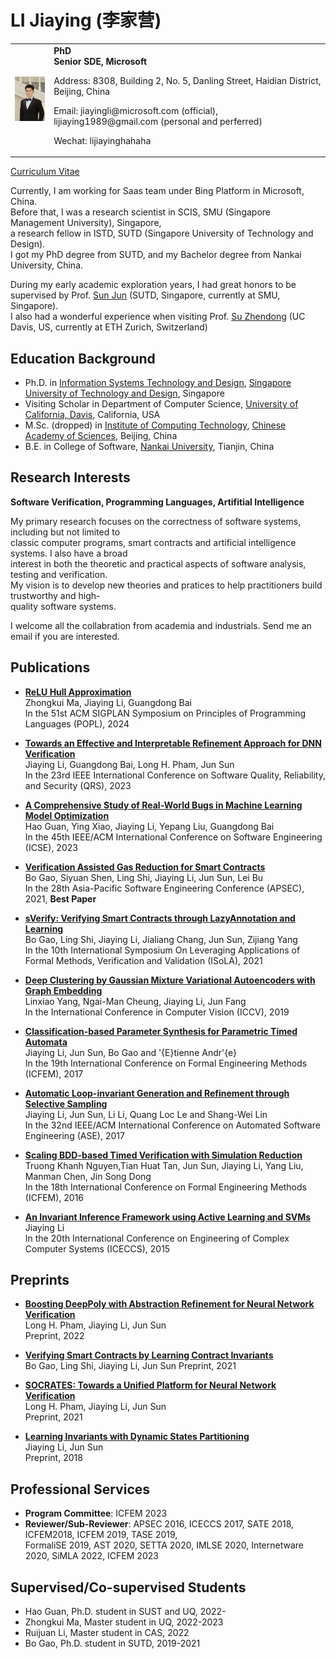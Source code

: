 # LI Jiaying (李家营)
<table width="100%" border="0" cellpadding="0">
<tr valigh="top" aligh="left">
<td><IMG SRC="./photos/photo.jpg" width="80"><br></td>
<td>
<div>
<b>PhD </b> <BR> 
<b>Senior SDE, Microsoft</b> <BR> 
<P>Address: 8308, Building 2, No. 5, Danling Street, Haidian District, Beijing, China<BR>
<P>Email: jiayingli@microsoft.com (official), lijiaying1989@gmail.com (personal and perferred)<BR>
<P>Wechat: lijiayinghahaha<BR>
</div>
</td>
</tr>
</table>

[Curriculum Vitae](http://lijiaying.github.io/cv/cv_en_2023_11.pdf)

Currently, I am working for Saas team under Bing Platform in Microsoft, China.   
Before that, I was a research scientist in SCIS, SMU (Singapore Management University), Singapore,   
a research fellow in ISTD, SUTD (Singapore University of Technology and Design).  
I got my PhD degree from SUTD, and my Bachelor degree from Nankai University, China.  


During my early academic exploration years, I had great honors to be supervised by Prof. [Sun Jun](http://sunjun.site/) (SUTD, Singapore, currently at SMU, Singapore).  
I also had a wonderful experience when visiting Prof. [Su Zhendong](https://people.inf.ethz.ch/suz/) (UC Davis, US, currently at ETH Zurich, Switzerland)



## Education Background
* Ph.D. in [Information Systems Technology and Design](https://istd.sutd.edu.sg/), [Singapore University of Technology and Design](http://www.sutd.edu.sg/), Singapore
* Visiting Scholar in Department of Computer Science, [University of California, Davis](https://www.ucdavis.edu/), California, USA
* M.Sc. (dropped) in [Institute of Computing Technology](http://english.ict.cas.cn/), [Chinese Academy of Sciences](http://english.cas.cn/), Beijing, China
* B.E. in College of Software, [Nankai University](http://www.nankai.edu.cn), Tianjin, China



## Research Interests
**Software Verification, Programming Languages, Artifitial Intelligence**

My primary research focuses on the correctness of software systems, including but not limited to  
classic computer programs, smart contracts and artificial intelligence systems. I also have a broad  
interest in both the theoretic and practical aspects of software analysis, testing and verification.    
My vision is to develop new theories and pratices to help practitioners build trustworthy and high-  
quality software systems.

I welcome all the collabration from academia and industrials. Send me an email if you are interested.




## Publications
- [**ReLU Hull Approximation**](http://lijiaying.github.io/papers/popl24_wralu.pdf)   
Zhongkui Ma, Jiaying Li, Guangdong Bai  
In the 51st ACM SIGPLAN Symposium on Principles of Programming Languages (POPL), 2024


- [**Towards an Effective and Interpretable Refinement Approach for DNN Verification**](http://lijiaying.github.io/papers/qrs23_Surgeon.pdf)  
Jiaying Li, Guangdong Bai, Long H. Pham, Jun Sun  
In the 23rd IEEE International Conference on Software Quality, Reliability, and Security (QRS), 2023 


- [**A Comprehensive Study of Real-World Bugs in Machine Learning Model Optimization**](http://lijiaying.github.io/papers/icse23_MOB.pdf)  
Hao Guan, Ying Xiao, Jiaying Li, Yepang Liu, Guangdong Bai  
In the 45th IEEE/ACM International Conference on Software Engineering (ICSE), 2023 


- [**Verification Assisted Gas Reduction for Smart Contracts**](http://lijiaying.github.io/papers/apsec21_sOptimize.pdf)  
Bo Gao, Siyuan Shen, Ling Shi, Jiaying Li, Jun Sun, Lei Bu  
In the 28th Asia-Pacific Software Engineering Conference (APSEC), 2021, **Best Paper**


- [**sVerify: Verifying Smart Contracts through LazyAnnotation and Learning**](http://lijiaying.github.io/papers/isola21_sVerify.pdf)   
Bo Gao, Ling Shi, Jiaying Li, Jialiang Chang, Jun Sun, Zijiang Yang  
In the 10th International Symposium On Leveraging Applications of Formal Methods, Verification and Validation (ISoLA), 2021


- [**Deep Clustering by Gaussian Mixture Variational Autoencoders with Graph Embedding**](http://lijiaying.github.io/papers/iccv19.pdf)  
Linxiao Yang, Ngai-Man Cheung, Jiaying Li, Jun Fang  
In the International Conference in Computer Vision (ICCV), 2019 


- [**Classification-based Parameter Synthesis for Parametric Timed Automata**](http://lijiaying.github.io/papers/icfem17.pdf)  
Jiaying Li, Jun Sun, Bo Gao and \'{E}tienne Andr\'{e}  
In the 19th International Conference on Formal Engineering Methods (ICFEM), 2017


- [**Automatic Loop-invariant Generation and Refinement through Selective Sampling**](http://lijiaying.github.io/papers/ase17_zilu.pdf)  
Jiaying Li, Jun Sun, Li Li, Quang Loc Le and Shang-Wei Lin  
In the 32nd IEEE/ACM International Conference on Automated Software Engineering (ASE), 2017


- [**Scaling BDD-based Timed Verification with Simulation Reduction**](http://lijiaying.github.io/papers/icfem16.pdf)  
Truong Khanh Nguyen,Tian Huat Tan, Jun Sun, Jiaying Li, Yang Liu, Manman Chen, Jin Song Dong  
In the 18th International Conference on Formal Engineering Methods (ICFEM), 2016


- [**An Invariant Inference Framework using Active Learning and SVMs**](http://lijiaying.github.io/papers/iceccs15.pdf)  
Jiaying Li  
In the 20th International Conference on Engineering of Complex Computer Systems (ICECCS), 2015 



## Preprints
- [**Boosting DeepPoly with Abstraction Refinement for Neural Network Verification**](http://jiaying.li/papers/preprint22_deeppoly_refine.pdf)  
Long H. Pham, Jiaying Li, Jun Sun   
Preprint, 2022


- [**Verifying Smart Contracts by Learning Contract Invariants**](http://lijiaying.github.io/papers/preprint21_xVerify.pdf)   
Bo Gao, Ling Shi, Jiaying Li, Jun Sun 
Preprint, 2021


- [**SOCRATES: Towards a Unified Platform for Neural Network Verification**](http://jiaying.li/papers/preprint21_socrates.pdf)  
Long H. Pham, Jiaying Li, Jun Sun   
Preprint, 2021


- [**Learning Invariants with Dynamic States Partitioning**](http://lijiaying.github.io/papers/preprint18_zimu.pdf)  
Jiaying Li, Jun Sun  
Preprint, 2018



## Professional Services
- **Program Committee**: ICFEM 2023
- **Reviewer/Sub-Reviewer**: APSEC 2016, ICECCS 2017, SATE 2018, ICFEM2018, ICFEM 2019, TASE 2019,   
FormaliSE 2019, AST 2020, SETTA 2020, IMLSE 2020, Internetware 2020, SiMLA 2022, ICFEM 2023



## Supervised/Co-supervised Students
- Hao Guan, Ph.D. student in SUST and UQ, 2022-
- Zhongkui Ma, Master student in UQ, 2022-2023
- Ruijuan Li, Master student in CAS, 2022
- Bo Gao, Ph.D. student in SUTD, 2019-2021 

